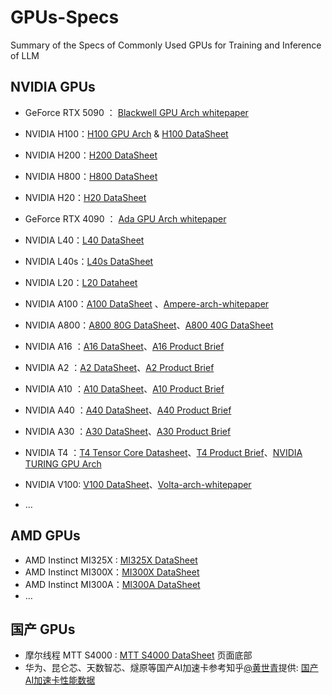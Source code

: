 # GPUs-Specs
Summary of the Specs of Commonly Used GPUs for Training and Inference of LLM

## NVIDIA GPUs

- GeForce RTX 5090 ： [Blackwell GPU Arch whitepaper](https://images.nvidia.com/aem-dam/Solutions/geforce/blackwell/nvidia-rtx-blackwell-gpu-architecture.pdf)
- NVIDIA H100：[H100 GPU Arch](https://resources.nvidia.com/en-us-tensor-core) & [H100 DataSheet](https://resources.nvidia.com/en-us-tensor-core/nvidia-tensor-core-gpu-datasheet)
- NVIDIA H200：[H200 DataSheet](https://nvdam.widen.net/s/nb5zzzsjdf/hpc-datasheet-sc23-h200-datasheet-3002446)
- NVIDIA H800：[H800 DataSheet](https://chaoqing-i.com/upload/20231128/NVIDIA%20H800%20GPU%20Datasheet.pdf)
- NVIDIA H20：[H20 DataSheet](https://viperatech.com/shop/nvidia-hgx-h20/)
- GeForce RTX 4090 ： [Ada GPU Arch whitepaper](https://images.nvidia.com/aem-dam/Solutions/geforce/ada/nvidia-ada-gpu-architecture.pdf)
- NVIDIA L40：[L40 DataSheet](https://images.nvidia.com/content/Solutions/data-center/vgpu-L40-datasheet.pdf)
- NVIDIA L40s：[L40s DataSheet](https://resources.nvidia.com/en-us-l40s/l40s-datasheet-28413)
- NVIDIA L20：[L20 Dataheet](https://static.mianbaoban-assets.eet-china.com/xinyu-images/MBXY-CR-1efc7def3de60793150e7d0547fa5484.png)
- NVIDIA A100：[A100 DataSheet](https://www.nvidia.com/content/dam/en-zz/Solutions/Data-Center/a100/pdf/nvidia-a100-datasheet-nvidia-us-2188504-web.pdf) 、[Ampere-arch-whitepaper](https://images.nvidia.com/aem-dam/en-zz/Solutions/data-center/nvidia-ampere-architecture-whitepaper.pdf)
- NVIDIA A800：[A800 80G DataSheet](https://deepbaytech.com/images/nvidia-a800-datasheet-nvidia-a4-2521686-zhCN.pdf)、[A800 40G DataSheet](https://www.nvidia.com/content/dam/en-zz/Solutions/design-visualization/a800/proviz-a800-40gb-datasheet-nvidia-2819988-r5-web.pdf)
- NVIDIA A16 ：[A16 DataSheet](https://images.nvidia.cn/content/Solutions/data-center/vgpu-a16-datasheet.pdf)、[A16 Product Brief](https://images.nvidia.cn/content/Solutions/data-center/vgpu-a16-product-brief.pdf)
- NVIDIA A2  ：[A2 DataSheet](https://www.nvidia.com/content/dam/en-zz/solutions/data-center/a2/pdf/a2-datasheet.pdf)、[A2 Product Brief](https://www.nvidia.com/content/dam/en-zz/solutions/data-center/a2/pdf/a2-product-brief.pdf)
- NVIDIA A10 ：[A10 DataSheet](https://www.nvidia.com/content/dam/en-zz/Solutions/Data-Center/a10/pdf/a10-datasheet.pdf)、[A10 Product Brief](https://www.nvidia.com/content/dam/en-zz/Solutions/Data-Center/a10/pdf/A10-Product-Brief.pdf)
- NVIDIA A40 ：[A40 DataSheet](https://images.nvidia.cn/content/Solutions/data-center/a40/nvidia-a40-datasheet.pdf)、[A40 Product Brief](https://www.nvidia.com/content/dam/en-zz/Solutions/Data-Center/a40/NVIDIA%20A40%20Product%20Brief.pdf)
- NVIDIA A30 ：[A30 DataSheet](https://www.nvidia.com/content/dam/en-zz/Solutions/data-center/products/a30-gpu/pdf/a30-datasheet.pdf)、[A30 Product Brief](https://www.nvidia.com/content/dam/en-zz/Solutions/data-center/products/a30-gpu/pdf/a30-product-brief.pdf)

- NVIDIA T4 ：[T4 Tensor Core Datasheet](https://resources.nvidia.com/en-us-t4/t4-tensor-core-data-sheet?lb-mode=overlay&lb-width=100&lb-height=100)、[T4 Product Brief](https://www.nvidia.com/content/dam/en-zz/Solutions/Data-Center/tesla-t4/t4-tensor-core-product-brief.pdf)、[NVIDIA TURING GPU Arch](https://images.nvidia.cn/aem-dam/Solutions/design-visualization/technologies/turing-architecture/NVIDIA-Turing-Architecture-Whitepaper.pdf?ncid=no-ncid)
- NVIDIA V100: [V100 DataSheet](https://images.nvidia.com/content/technologies/volta/pdf/volta-v100-datasheet-update-us-1165301-r5.pdf)、[Volta-arch-whitepaper](https://images.nvidia.com/content/volta-architecture/pdf/volta-architecture-whitepaper.pdf)
- …

## AMD GPUs

- AMD Instinct MI325X :  [MI325X DataSheet](https://www.amd.com/content/dam/amd/en/documents/instinct-tech-docs/product-briefs/instinct-mi325x-datasheet.pdf)
- AMD Instinct MI300X：[MI300X DataSheet](https://www.amd.com/content/dam/amd/en/documents/instinct-tech-docs/data-sheets/amd-instinct-mi300x-data-sheet.pdf)
- AMD Instinct MI300A：[MI300A DataSheet](https://www.amd.com/content/dam/amd/en/documents/instinct-tech-docs/data-sheets/amd-instinct-mi300a-data-sheet.pdf)
- …

## 国产 GPUs

- 摩尔线程 MTT S4000 : [MTT S4000 DataSheet](https://en.mthreads.com/product/S4000) 页面底部
- 华为、昆仑芯、天数智芯、燧原等国产AI加速卡参考知乎[@黄世青](https://www.zhihu.com/people/huang-shi-qing-50/posts)提供: [国产AI加速卡性能数据](https://docs.qq.com/sheet/DVkZQTGlaY2lreXlQ?tab=BB08J2)
